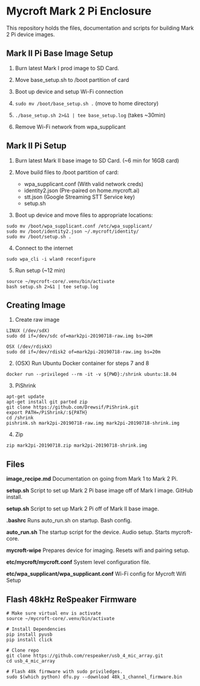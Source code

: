 # Mycroft Mark 2 Pi Enclosure

This repository holds the files, documentation and scripts for building Mark 2 Pi device images.

## Mark II Pi Base Image Setup
1. Burn latest Mark I prod image to SD Card.

2. Move base_setup.sh to /boot partition of card

3. Boot up device and setup Wi-Fi connection

4. `sudo mv /boot/base_setup.sh .` (move to home directory)

5. `./base_setup.sh 2>&1 | tee base_setup.log` (takes ~30min)

6. Remove Wi-Fi network from wpa_supplicant 

## Mark II Pi Setup
1. Burn latest Mark II base image to SD Card. (~6 min for 16GB card)

2. Move build files to /boot partition of card:
    - wpa_supplicant.conf (With valid network creds)
    - identity2.json (Pre-paired on home.mycroft.ai)
    - stt.json (Google Streaming STT Service key)
    - setup.sh

3. Boot up device and move files to appropriate locations:
```
sudo mv /boot/wpa_supplicant.conf /etc/wpa_supplicant/
sudo mv /boot/identity2.json ~/.mycroft/identity/
sudo mv /boot/setup.sh .
```

4. Connect to the internet
```
sudo wpa_cli -i wlan0 reconfigure
```

5. Run setup (~12 min)
```
source ~/mycroft-core/.venv/bin/activate
bash setup.sh 2>&1 | tee setup.log
```

## Creating Image

1. Create raw image
```
LINUX (/dev/sdX)
sudo dd if=/dev/sdc of=mark2pi-20190718-raw.img bs=20M

OSX (/dev/rdiskX)
sudo dd if=/dev/rdisk2 of=mark2pi-20190718-raw.img bs=20m
```

2. (OSX) Run Ubuntu Docker container for steps 7 and 8
```
docker run --privileged --rm -it -v ${PWD}:/shrink ubuntu:18.04
```

3. PiShrink
```
apt-get update
apt-get install git parted zip
git clone https://github.com/Drewsif/PiShrink.git
export PATH=/PiShrink/:${PATH}
cd /shrink
pishrink.sh mark2pi-20190718-raw.img mark2pi-20190718-shrink.img
```

4. Zip
```
zip mark2pi-20190718.zip mark2pi-20190718-shrink.img
```

## Files

**image_recipe.md**
Documentation on going from Mark 1 to Mark 2 Pi.

**setup.sh**
Script to set up Mark 2 Pi base image off of Mark I image. GitHub install.

**setup.sh**
Script to set up Mark 2 Pi off of Mark II base image.

**.bashrc**
    Runs auto_run.sh on startup. Bash config.

**auto_run.sh**
    The startup script for the device. Audio setup. Starts mycroft-core.

**mycroft-wipe**
    Prepares device for imaging. Resets wifi and pairing setup.

**etc/mycroft/mycroft.conf**
    System level configuration file.

**etc/wpa_supplicant/wpa_supplicant.conf**
    Wi-Fi config for Mycroft Wifi Setup
    
## Flash 48kHz ReSpeaker Firmware
```
# Make sure virtual env is activate
source ~/mycroft-core/.venv/bin/activate

# Install Dependencies
pip install pyusb
pip install click

# Clone repo
git clone https://github.com/respeaker/usb_4_mic_array.git
cd usb_4_mic_array

# Flash 48k firmware with sudo priviledges. 
sudo $(which python) dfu.py --download 48k_1_channel_firmware.bin
```

